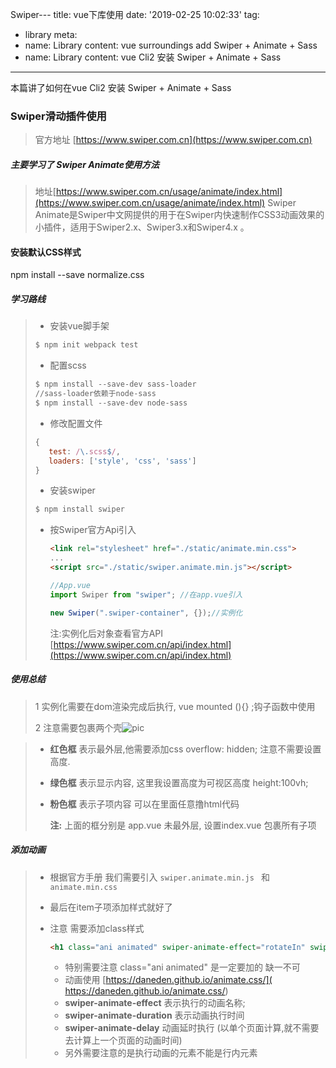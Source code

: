 
Swiper---
title: vue下库使用
date: '2019-02-25 10:02:33'
tag: 
  - library
meta:
  -
    name: Library
    content: vue surroundings add Swiper + Animate + Sass
  -
    name: Library
    content: vue Cli2 安装 Swiper + Animate + Sass
---
本篇讲了如何在vue Cli2 安装 Swiper + Animate + Sass
<!-- more -->

### Swiper滑动插件使用

> 官方地址 [https://www.swiper.com.cn](https://www.swiper.com.cn)

##### 主要学习了 Swiper Animate使用方法
> 地址[https://www.swiper.com.cn/usage/animate/index.html](https://www.swiper.com.cn/usage/animate/index.html)
> Swiper Animate是Swiper中文网提供的用于在Swiper内快速制作CSS3动画效果的小插件，适用于Swiper2.x、Swiper3.x和Swiper4.x 。
#### 安装默认CSS样式
npm install --save normalize.css
##### 学习路线
>  + 安装vue脚手架
>
>   ```powershell
>  $ npm init webpack test
>   ```
>
>  + 配置scss
>  ```powershell
>  $ npm install --save-dev sass-loader
>  //sass-loader依赖于node-sass
>  $ npm install --save-dev node-sass
>  ```
>  +  修改配置文件
>  ```JavaScript
>  {
>     test: /\.scss$/,
>     loaders: ['style', 'css', 'sass']
>  }
>  ```
>  + 安装swiper
>  ```powershell
>  $ npm install swiper
>  ```
>  + 按Swiper官方Api引入
>
>    ```html
>    <link rel="stylesheet" href="./static/animate.min.css">
>    ...
>    <script src="./static/swiper.animate.min.js"></script>
>    ```
>
>    ```javascript
>    //App.vue
>    import Swiper from "swiper"; //在app.vue引入
>    
>    new Swiper(".swiper-container", {});//实例化
>    ```
>    注:实例化后对象查看官方API [https://www.swiper.com.cn/api/index.html](https://www.swiper.com.cn/api/index.html)
>

##### 使用总结

> 1	实例化需要在dom渲染完成后执行,	vue mounted (){} ;钩子函数中使用
>
> 2     注意需要包裹两个壳![pic](C:\Users\WuXiaohong\Desktop\demo_delete\test\pic.png)	

> - **红色框** 表示最外层,他需要添加css overflow: hidden; 注意不需要设置高度.
>
> - **绿色框** 表示显示内容, 这里我设置高度为可视区高度 height:100vh;
>
> - **粉色框** 表示子项内容 可以在里面任意撸html代码
>
>   **注:** 上面的框分别是 app.vue 未最外层, 设置index.vue 包裹所有子项



##### 添加动画

> - 根据官方手册 我们需要引入 `swiper.animate.min.js ` 和 `animate.min.css` 
>
> - 最后在item子项添加样式就好了
>
> - 注意 需要添加class样式
>
>   ```html
>   <h1 class="ani animated" swiper-animate-effect="rotateIn" swiper-animate-duration="1s" swiper-animate-delay="0s">Swiper</h1>
>   ```
>
>   + 特别需要注意 class="ani animated" 是一定要加的 缺一不可
>   + 动画使用  [https://daneden.github.io/animate.css/]( https://daneden.github.io/animate.css/)
>   + **swiper-animate-effect** 表示执行的动画名称;
>   + **swiper-animate-duration** 表示动画执行时间
>   + **swiper-animate-delay** 动画延时执行 (以单个页面计算,就不需要去计算上一个页面的动画时间)
>   + 另外需要注意的是执行动画的元素不能是行内元素